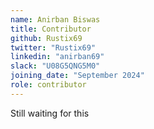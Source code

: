 ```yaml
---
name: Anirban Biswas
title: Contributor
github: Rustix69
twitter: "Rustix69"
linkedin: "anirban69"
slack: "U08G5QNG5M0"
joining_date: "September 2024"
role: contributor
---
```


Still waiting for this
